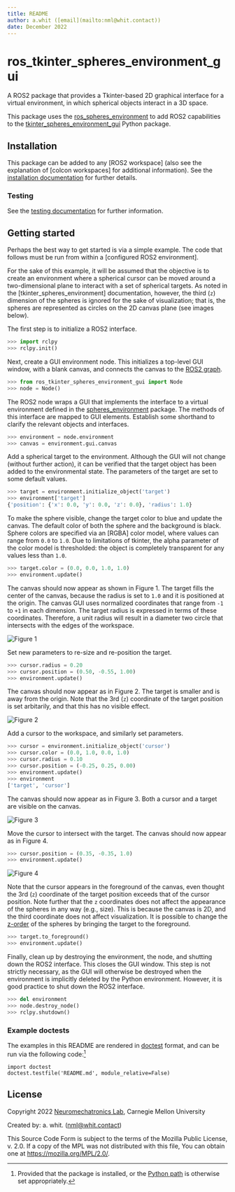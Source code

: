 ```yaml
---
title: README
author: a.whit ([email](mailto:nml@whit.contact))
date: December 2022
---
```


<!-- License

Copyright 2022 Neuromechatronics Lab, Carnegie Mellon University (a.whit)

Created by: a. whit. (nml@whit.contact)

This Source Code Form is subject to the terms of the Mozilla Public
License, v. 2.0. If a copy of the MPL was not distributed with this
file, You can obtain one at https://mozilla.org/MPL/2.0/.
-->

# ros_tkinter_spheres_environment_gui

A ROS2 package that provides a Tkinter-based 2D graphical interface for a 
virtual environment, in which spherical objects interact in a 3D space.

This package uses the [ros_spheres_environment] to add ROS2 capabilities to the 
[tkinter_spheres_environment_gui] Python package. 

## Installation

This package can be added to any [ROS2 workspace] (also see the explanation of 
[colcon workspaces] for additional information). See the [installation documentation](doc/markdown/installation.md) for further details.

### Testing

See the [testing documentation](doc/markdown/testing.md) for further 
information.

## Getting started

Perhaps the best way to get started is via a simple example. The code that 
follows must be run from within a [configured ROS2 environment].

For the sake of this example, it will be assumed that the objective is to 
create an environment where a spherical cursor can be moved around a 
two-dimensional plane to interact with a set of spherical targets. As noted 
in the [tkinter_spheres_environment] documentation, however, the third (`z`) 
dimension of the spheres is ignored for the sake of visualization; that is, the 
spheres are represented as circles on the 2D canvas plane (see images below).

The first step is to initialize a ROS2 interface.

```python
>>> import rclpy
>>> rclpy.init()

```

Next, create a GUI environment node. This initializes a top-level GUI window, 
with a blank canvas, and connects the canvas to the [ROS2 graph].

```python
>>> from ros_tkinter_spheres_environment_gui import Node
>>> node = Node()

```

The ROS2 node wraps a GUI that implements the interface to a virtual 
environment defined in the [spheres_environment] package. The methods of this 
interface are mapped to GUI elements. Establish some shorthand to clarify the 
relevant objects and interfaces.

```python
>>> environment = node.environment
>>> canvas = environment.gui.canvas

```

Add a spherical target to the environment. Although the GUI will not change 
(without further action), it can be verified that the target object has been 
added to the environmental state. The parameters of the target are set to some 
default values. 

```python
>>> target = environment.initialize_object('target')
>>> environment['target']
{'position': {'x': 0.0, 'y': 0.0, 'z': 0.0}, 'radius': 1.0}

```

To make the sphere visible, change the target color to blue and update the 
canvas. The default color of both the sphere and the background is black. 
Sphere colors are specified via an [RGBA] color model, where values can 
range from `0.0` to `1.0`. Due to limitations of tkinter, the alpha parameter 
of the color model is thresholded: the object is completely transparent for any 
values less than `1.0`.

```python
>>> target.color = (0.0, 0.0, 1.0, 1.0)
>>> environment.update()

```

The canvas should now appear as shown in Figure 1. The target fills the center 
of the canvas, because the radius is set to `1.0` and it is positioned at the 
origin. The canvas GUI uses normalized coordinates that range from `-1` 
to `+1` in each dimension. The target radius is expressed in terms of these 
coordinates. Therefore, a unit radius will result in a diameter two circle that 
intersects with the edges of the workspace.

![Figure 1](data/images/reference_image_1.svg "Figure 1")

Set new parameters to re-size and re-position the target.

```python
>>> cursor.radius = 0.20
>>> cursor.position = (0.50, -0.55, 1.00)
>>> environment.update()

```

The canvas should now appear as in Figure 2. The target is smaller and is away 
from the origin. Note that the 3rd (`z`) coordinate of the target position is 
set arbitarily, and that this has no visible effect.

![Figure 2](data/images/reference_image_3.svg "Figure 2")

Add a cursor to the workspace, and similarly set parameters.

```python
>>> cursor = environment.initialize_object('cursor')
>>> cursor.color = (0.0, 1.0, 0.0, 1.0)
>>> cursor.radius = 0.10
>>> cursor.position = (-0.25, 0.25, 0.00)
>>> environment.update()
>>> environment
['target', 'cursor']

```

The canvas should now appear as in Figure 3. Both a cursor and a target are 
visible on the canvas.

![Figure 3](data/images/reference_image_4.svg "Figure 3")

Move the cursor to intersect with the target. The canvas should now appear as 
in Figure 4.

```python
>>> cursor.position = (0.35, -0.35, 1.0)
>>> environment.update()

```

![Figure 4](data/images/reference_image_5.svg "Figure 4")

Note that the cursor appears in the foreground of the canvas, even thought the 
3rd (`z`) coordinate of the target position exceeds that of the cursor 
position. Note further that the `z` coordinates does not affect the appearance 
of the spheres in any way (e.g., size). This is because the canvas is 2D, and 
the third coordinate does not affect visualization. It is possible to change 
the [z-order] of the spheres by bringing the target to the foreground.

```python
>>> target.to_foreground()
>>> environment.update()

```

Finally, clean up by destroying the environment, the node, and shutting down 
the ROS2 interface. This closes the GUI window. This step is not strictly 
necessary, as the GUI will otherwise be destroyed when the environment is 
implicitly deleted by the Python environment. However, it is good practice to 
shut down the ROS2 interface.

```python
>>> del environment
>>> node.destroy_node()
>>> rclpy.shutdown()

```

### Example doctests

The examples in this README are rendered in [doctest] format, and can be run 
via the following code:[^python_paths]

[^python_paths]: Provided that the package is installed, or the [Python path] 
                 is otherwise set appropriately.

```
import doctest
doctest.testfile('README.md', module_relative=False)

```

## License

Copyright 2022 [Neuromechatronics Lab][neuromechatronics], 
Carnegie Mellon University

Created by: a. whit. (nml@whit.contact)

This Source Code Form is subject to the terms of the Mozilla Public
License, v. 2.0. If a copy of the MPL was not distributed with this
file, You can obtain one at https://mozilla.org/MPL/2.0/.

<!---------------------------------------------------------------------
   References
---------------------------------------------------------------------->

[Python path]: https://docs.python.org/3/tutorial/modules.html#the-module-search-path

[doctest]: https://docs.python.org/3/library/doctest.html

[setuptools]: https://setuptools.pypa.io/en/latest/userguide/quickstart.html#basic-use

[neuromechatronics]: https://www.meche.engineering.cmu.edu/faculty/neuromechatronics-lab.html

[pip install]: https://pip.pypa.io/en/stable/cli/pip_install/

[spheres_environment]: https://github.com/ricmua/spheres_environment

[ROS2 graph]: https://docs.ros.org/en/humble/Tutorials/Beginner-CLI-Tools/Understanding-ROS2-Nodes/Understanding-ROS2-Nodes.html#background

[ROS2 executor]: https://docs.ros.org/en/humble/Concepts/About-Executors.html

[ros_spheres_environment]: https://github.com/ricmua/ros_spheres_environment.git

[tkinter_spheres_environment_gui]: https://github.com/ricmua/tkinter_spheres_environment_gui.git

[tkinter_shapes]: https://github.com/ricmua/tkinter_shapes.git

[z-order]: https://en.wikipedia.org/wiki/Z-order


